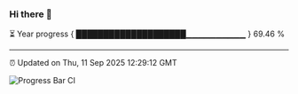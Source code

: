 ### Hi there 👋

⏳ Year progress { ████████████████████▁▁▁▁▁▁▁▁▁▁ } 69.46 %

---

⏰ Updated on Thu, 11 Sep 2025 12:29:12 GMT

![Progress Bar CI](https://github.com/liununu/liununu/workflows/Progress%20Bar%20CI/badge.svg)
